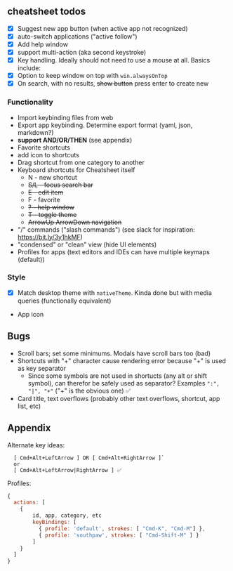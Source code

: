 ## cheatsheet todos



* [x] Suggest new app button (when active app not recognized)
* [x] auto-switch applications ("active follow")
* [x] Add help window
* [x] support multi-action (aka second keystroke)
* [x] Key handling. Ideally should not need to use a mouse at all. Basics include:
* [x] Option to keep window on top with `win.alwaysOnTop`
* [x] On search, with no results, ~~show button~~ press enter to create new

### Functionality

* Import keybinding files from web
* Export app keybinding. Determine export format (yaml, json, markdown?)
* **support AND/OR/THEN** (see appendix)
* Favorite shortcuts
* add icon to shortcuts
* Drag shortcut from one category to another
* Keyboard shortcuts for Cheatsheet itself
  * N - new shortcut
  * ~~S/L - focus search bar~~
  * ~~E - edit item~~
  * F - favorite
  * ~~? - help window~~
  * ~~T - toggle theme~~
  * ~~ArrowUp ArrowDown navigation~~
* "/" commands ("slash commands") (see slack for inspiration: https://bit.ly/3y1hkMF)
* "condensed" or "clean" view (hide UI elements)
* Profiles for apps (text editors and IDEs can have multiple keymaps (default))

### Style

* [x] Match desktop theme with `nativeTheme`. Kinda done but with media queries (functionally equivalent)
* App icon

## Bugs

* Scroll bars; set some minimums. Modals have scroll bars too (bad)
* Shortcuts with "+" character cause rendering error because "+" is used as key separator
  * Since some symbols are not used in shortucts (any alt or shift symbol), can therefor be safely used
    as separator? Examples `":", "|", "+"` ("+" is the obvious one) ✅
* Card title, text overflows (probably other text overflows, shortcut, app list, etc)

## Appendix

Alternate key ideas:

```
  [ Cmd+Alt+LeftArrow ] OR [ Cmd+Alt+RightArrow ]`
  or
  [ Cmd+Alt+LeftArrow|RightArrow ] ✅
```

Profiles:

```js
{ 
  actions: [
    { 
        id, app, category, etc
        keyBindings: [
          { profile: 'default', strokes: [ "Cmd-K", "Cmd-M"] },
          { profile: 'southpaw', strokes: [ "Cmd-Shift-M" ] }
        ]
    }
  ]
}
```